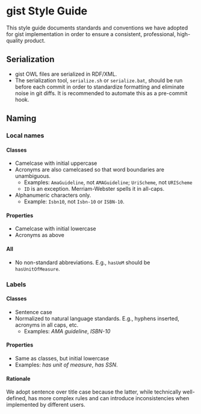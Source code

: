 gist Style Guide
=====

This style guide documents standards and conventions we have adopted for gist implementation in order to ensure a consistent, professional, high-quality product.

Serialization
-----

- gist OWL files are serialized in RDF/XML. 
- The serialization tool, `serialize.sh` or `serialize.bat`, should be run before each commit in order to standardize formatting and eliminate noise in git diffs. It is recommended to automate this as a pre-commit hook.

Naming
-----

### Local names


#### Classes

- Camelcase with initial uppercase
- Acronyms are also camelcased so that word boundaries are unambiguous. 
  - Examples: `AmaGuideline`, not `AMAGuideline`; `UriScheme`, not `URIScheme`
  - `ID` is an exception. Merriam-Webster spells it in all-caps.
- Alphanumeric characters only. 
  - Example: `Isbn10`, not `Isbn-10` or `ISBN-10`.
  
#### Properties

- Camelcase with initial lowercase
- Acronyms as above

#### All

- No non-standard abbreviations. E.g., `hasUoM` should be `hasUnitOfMeasure`.

### Labels

#### Classes

- Sentence case
- Normalized to natural language standards. E.g., hyphens inserted, acronyms in all caps, etc.
  - Examples: _AMA guideline_, _ISBN-10_
  
#### Properties

- Same as classes, but initial lowercase 
- Examples: _has unit of measure_, _has SSN_. 

#### Rationale

We adopt sentence over title case because the latter, while technically well-defined, has more complex rules and can introduce inconsistencies when implemented by different users.
